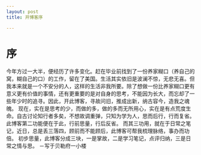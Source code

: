 ```yaml
---
layout: post
title: 开博客序

---
```

序
==========
今年方过一大半，便经历了许多变化。赶在毕业前找到了一份养家糊口（养自己的窝，糊自己的口）的工作，留在了美国。生活其实依旧是波澜不惊，无悲无喜。但我本来就是一个不安分的人，这样的生活非我所要。除了想做一份比养家糊口更有意义更有价值的事情，还有更重要的是对自身的思考，不能因为长大，而忘却了一些年少时的追寻。因此，开此博客，寻故问旧，推成出新，纳古容今，造我之魂魄。
现在，实在是思考的少，而做的多，做的多而无所用心，实在是有点荒度生命。自古讨论知行者多矣，不想故调重弹，只知为学为人，思而后行，行而复省。此博客第二功能便在于此，行前思量，行后反省。
而其三功用，就在于日常之笔记，近日，总是丢三落四，顾前而不能顾后，此博客可帮我梳理脉络，事办而功倍。
初步思量，此博客分成三块，一是掌故，二是学习笔记，点评归纳，三是日常之情与思。
                                                                                               －写于贝勒府一小楼